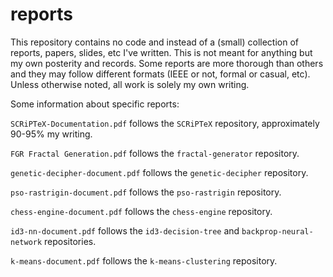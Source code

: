 # reports

This repository contains no code and instead of a (small) collection of reports, papers, slides, etc I've written. This is not meant for anything but my own posterity and records. Some reports are more thorough than others and they may follow different formats (IEEE or not, formal or casual, etc). Unless otherwise noted, all work is solely my own writing.

Some information about specific reports:

`SCRiPTeX-Documentation.pdf` follows the `SCRiPTeX` repository, approximately 90-95% my writing.

`FGR Fractal Generation.pdf` follows the `fractal-generator` repository.

`genetic-decipher-document.pdf` follows the `genetic-decipher` repository.

`pso-rastrigin-document.pdf` follows the `pso-rastrigin` repository.

`chess-engine-document.pdf` follows the `chess-engine` repository.

`id3-nn-document.pdf` follows the `id3-decision-tree` and `backprop-neural-network` repositories.

`k-means-document.pdf` follows the `k-means-clustering` repository.

